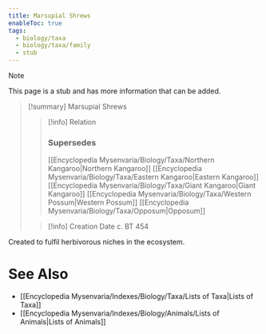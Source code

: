 ```yaml
---
title: Marsupial Shrews
enableToc: true
tags:
  - biology/taxa
  - biology/taxa/family
  - stub
---
```


> [!note]
> This page is a stub and has more information that can be added.

> [!summary] Marsupial Shrews
> > [!info] Relation
> > ### Supersedes 
> > [[Encyclopedia Mysenvaria/Biology/Taxa/Northern Kangaroo|Northern Kangaroo]]
> > [[Encyclopedia Mysenvaria/Biology/Taxa/Eastern Kangaroo|Eastern Kangaroo]]
> > [[Encyclopedia Mysenvaria/Biology/Taxa/Giant Kangaroo|Giant Kangaroo]]
> > [[Encyclopedia Mysenvaria/Biology/Taxa/Western Possum|Western Possum]]
> > [[Encyclopedia Mysenvaria/Biology/Taxa/Opposum|Opposum]]
>
> > [!info] Creation Date
> > c. BT 454

Created to fulfil herbivorous niches in the ecosystem.

# See Also
- [[Encyclopedia Mysenvaria/Indexes/Biology/Taxa/Lists of Taxa|Lists of Taxa]]
- [[Encyclopedia Mysenvaria/Indexes/Biology/Animals/Lists of Animals|Lists of Animals]]
